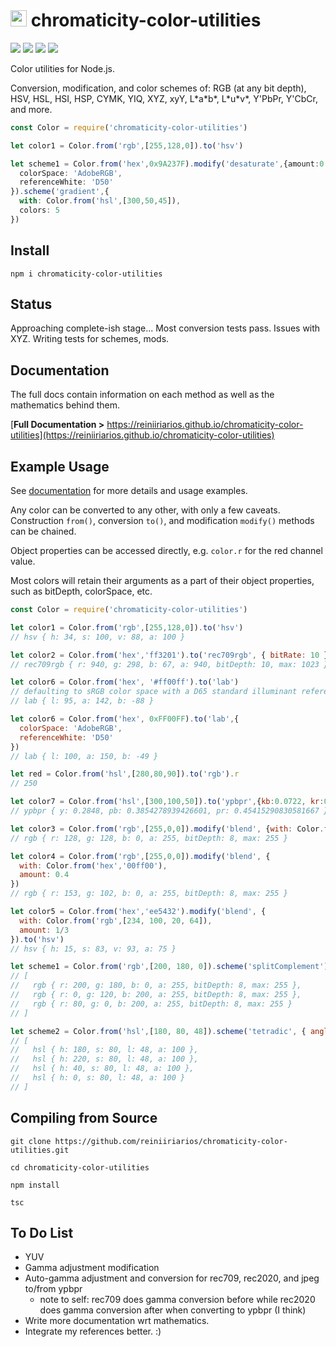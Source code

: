 # <img src="https://reiniiriarios.github.io/chromaticity-color-utilities/assets/images/chromaticity-icon-01.png" width="26" height="26"> chromaticity-color-utilities

![](https://img.shields.io/npm/dt/chromaticity-color-utilities) ![](https://img.shields.io/badge/types-Typescript-blue) ![](https://img.shields.io/badge/license-GPL--3.0--or--later-blueviolet) [![](https://img.shields.io/npm/v/chromaticity-color-utilities)](https://www.npmjs.com/package/chromaticity-color-utilities)

Color utilities for Node.js.
 
Conversion, modification, and color schemes of: RGB (at any bit depth), HSV, HSL, HSI, HSP, CYMK, YIQ, XYZ, xyY, L\*a\*b\*, L\*u\*v\*, Y'PbPr, Y'CbCr, and more.


```ts
const Color = require('chromaticity-color-utilities')

let color1 = Color.from('rgb',[255,128,0]).to('hsv')

let scheme1 = Color.from('hex',0x9A237F).modify('desaturate',{amount:0.2}).to('lab',{
  colorSpace: 'AdobeRGB',
  referenceWhite: 'D50'
}).scheme('gradient',{
  with: Color.from('hsl',[300,50,45]),
  colors: 5
})
```

## Install

`npm i chromaticity-color-utilities`

## Status

Approaching complete-ish stage... Most conversion tests pass. Issues with XYZ. Writing tests for schemes, mods.

## Documentation

The full docs contain information on each method as well as the mathematics behind them.

[**Full Documentation >** https://reiniiriarios.github.io/chromaticity-color-utilities](https://reiniiriarios.github.io/chromaticity-color-utilities)

## Example Usage

See [documentation](https://reiniiriarios.github.io/chromaticity-color-utilities) for more details and usage examples.

Any color can be converted to any other, with only a few caveats. Construction `from()`, conversion `to()`, and modification `modify()` methods can be chained.

Object properties can be accessed directly, e.g. `color.r` for the red channel value.

Most colors will retain their arguments as a part of their object properties, such as bitDepth, colorSpace, etc.

```js
const Color = require('chromaticity-color-utilities')

let color1 = Color.from('rgb',[255,128,0]).to('hsv')
// hsv { h: 34, s: 100, v: 88, a: 100 }

let color2 = Color.from('hex','ff3201').to('rec709rgb', { bitRate: 10 })
// rec709rgb { r: 940, g: 298, b: 67, a: 940, bitDepth: 10, max: 1023 }

let color6 = Color.from('hex', '#ff00ff').to('lab')
// defaulting to sRGB color space with a D65 standard illuminant reference white
// lab { l: 95, a: 142, b: -88 }

let color6 = Color.from('hex', 0xFF00FF).to('lab',{
  colorSpace: 'AdobeRGB',
  referenceWhite: 'D50'
})
// lab { l: 100, a: 150, b: -49 }

let red = Color.from('hsl',[280,80,90]).to('rgb').r
// 250

let color7 = Color.from('hsl',[300,100,50]).to('ypbpr',{kb:0.0722, kr:0.2126})
// ypbpr { y: 0.2848, pb: 0.3854278939426601, pr: 0.45415290830581667 }

let color3 = Color.from('rgb',[255,0,0]).modify('blend', {with: Color.from('rgb',[0,255,0])})
// rgb { r: 128, g: 128, b: 0, a: 255, bitDepth: 8, max: 255 }

let color4 = Color.from('rgb',[255,0,0]).modify('blend', {
  with: Color.from('hex','00ff00'),
  amount: 0.4
})
// rgb { r: 153, g: 102, b: 0, a: 255, bitDepth: 8, max: 255 }

let color5 = Color.from('hex','ee5432').modify('blend', {
  with: Color.from('rgb',[234, 100, 20, 64]),
  amount: 1/3
}).to('hsv')
// hsv { h: 15, s: 83, v: 93, a: 75 }

let scheme1 = Color.from('rgb',[200, 180, 0]).scheme('splitComplement')
// [
//   rgb { r: 200, g: 180, b: 0, a: 255, bitDepth: 8, max: 255 },
//   rgb { r: 0, g: 120, b: 200, a: 255, bitDepth: 8, max: 255 },
//   rgb { r: 80, g: 0, b: 200, a: 255, bitDepth: 8, max: 255 }  
// ]

let scheme2 = Color.from('hsl',[180, 80, 48]).scheme('tetradic', { angle: 40 })
// [
//   hsl { h: 180, s: 80, l: 48, a: 100 },
//   hsl { h: 220, s: 80, l: 48, a: 100 },
//   hsl { h: 40, s: 80, l: 48, a: 100 },
//   hsl { h: 0, s: 80, l: 48, a: 100 }
// ]
```

## Compiling from Source

`git clone https://github.com/reiniiriarios/chromaticity-color-utilities.git`

`cd chromaticity-color-utilities`

`npm install`

`tsc`

## To Do List

* YUV
* Gamma adjustment modification
* Auto-gamma adjustment and conversion for rec709, rec2020, and jpeg to/from ypbpr
  * note to self: rec709 does gamma conversion before while rec2020 does gamma conversion after when converting to ypbpr (I think)
* Write more documentation wrt mathematics.
* Integrate my references better. :)